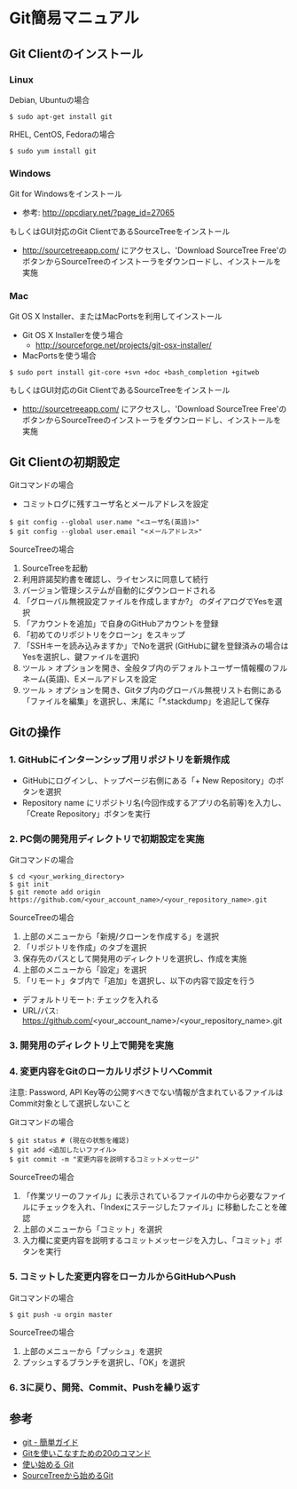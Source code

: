 Git簡易マニュアル
=================

Git Clientのインストール
------------------------

### Linux

Debian, Ubuntuの場合

```
$ sudo apt-get install git
```

RHEL, CentOS, Fedoraの場合

```
$ sudo yum install git
```

### Windows

Git for Windowsをインストール

- 参考: http://opcdiary.net/?page_id=27065

もしくはGUI対応のGit ClientであるSourceTreeをインストール

- http://sourcetreeapp.com/ にアクセスし、'Download SourceTree Free'のボタンからSourceTreeのインストーラをダウンロードし、インストールを実施

### Mac

Git OS X Installer、またはMacPortsを利用してインストール

- Git OS X Installerを使う場合
  -  http://sourceforge.net/projects/git-osx-installer/
- MacPortsを使う場合

```
$ sudo port install git-core +svn +doc +bash_completion +gitweb
```

もしくはGUI対応のGit ClientであるSourceTreeをインストール

- http://sourcetreeapp.com/ にアクセスし、'Download SourceTree Free'のボタンからSourceTreeのインストーラをダウンロードし、インストールを実施


Git Clientの初期設定
--------------------

Gitコマンドの場合

- コミットログに残すユーザ名とメールアドレスを設定

```
$ git config --global user.name "<ユーザ名(英語)>"
$ git config --global user.email "<メールアドレス>"
```

SourceTreeの場合

1. SourceTreeを起動
2. 利用許諾契約書を確認し、ライセンスに同意して続行
3. バージョン管理システムが自動的にダウンロードされる
4. 「グローバル無視設定ファイルを作成しますか?」 のダイアログでYesを選択
5. 「アカウントを追加」で自身のGitHubアカウントを登録
6. 「初めてのリポジトリをクローン」をスキップ
7. 「SSHキーを読み込みますか」でNoを選択 (GitHubに鍵を登録済みの場合はYesを選択し、鍵ファイルを選択)
8. ツール > オプションを開き、全般タブ内のデフォルトユーザー情報欄のフルネーム(英語)、Eメールアドレスを設定
9. ツール > オプションを開き、Gitタブ内のグローバル無視リスト右側にある「ファイルを編集」を選択し、末尾に「*.stackdump」を追記して保存


Gitの操作
---------

### 1. GitHubにインターンシップ用リポジトリを新規作成

- GitHubにログインし、トップページ右側にある「+ New Repository」のボタンを選択
- Repository name にリポジトリ名(今回作成するアプリの名前等)を入力し、「Create Repository」ボタンを実行

### 2. PC側の開発用ディレクトリで初期設定を実施

Gitコマンドの場合

```
$ cd <your_working_directory>
$ git init
$ git remote add origin https://github.com/<your_account_name>/<your_repository_name>.git
```

SourceTreeの場合

1. 上部のメニューから「新規/クローンを作成する」を選択
2. 「リポジトリを作成」のタブを選択
3. 保存先のパスとして開発用のディレクトリを選択し、作成を実施
4. 上部のメニューから「設定」を選択
5. 「リモート」タブ内で「追加」を選択し、以下の内容で設定を行う
  - デフォルトリモート: チェックを入れる
  - URL/パス: https://github.com/<your_account_name>/<your_repository_name>.git

### 3. 開発用のディレクトリ上で開発を実施

### 4. 変更内容をGitのローカルリポジトリへCommit

注意: Password, API Key等の公開すべきでない情報が含まれているファイルはCommit対象として選択しないこと

Gitコマンドの場合

```
$ git status # (現在の状態を確認)
$ git add <追加したいファイル>
$ git commit -m "変更内容を説明するコミットメッセージ"
```

SourceTreeの場合

1. 「作業ツリーのファイル」に表示されているファイルの中から必要なファイルにチェックを入れ、「Indexにステージしたファイル」に移動したことを確認
2. 上部のメニューから「コミット」を選択
3. 入力欄に変更内容を説明するコミットメッセージを入力し、「コミット」ボタンを実行

### 5. コミットした変更内容をローカルからGitHubへPush

Gitコマンドの場合

```
$ git push -u orgin master
```

SourceTreeの場合

1. 上部のメニューから「プッシュ」を選択
2. プッシュするブランチを選択し、「OK」を選択


### 6. 3に戻り、開発、Commit、Pushを繰り返す


参考
----

- [git - 簡単ガイド](http://rogerdudler.github.io/git-guide/index.ja.html)
- [Gitを使いこなすための20のコマンド](http://sourceforge.jp/magazine/09/03/16/0831212)
- [使い始める Git](http://qiita.com/icoxfog417/items/617094c6f9018149f41f)
- [SourceTreeから始めるGit](http://qiita.com/icoxfog417/items/a650768dfc91b0f0df05)
